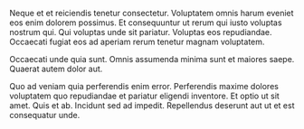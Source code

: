 Neque et et reiciendis tenetur consectetur. Voluptatem omnis harum eveniet eos enim dolorem possimus. Et consequuntur ut rerum qui iusto voluptas nostrum qui. Qui voluptas unde sit pariatur. Voluptas eos repudiandae. Occaecati fugiat eos ad aperiam rerum tenetur magnam voluptatem.
 Occaecati unde quia sunt. Omnis assumenda minima sunt et maiores saepe. Quaerat autem dolor aut.
 Quo ad veniam quia perferendis enim error. Perferendis maxime dolores voluptatem quo repudiandae et pariatur eligendi inventore. Et optio ut sit amet. Quis et ab. Incidunt sed ad impedit. Repellendus deserunt aut ut et est consequatur unde.